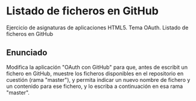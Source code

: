 # Listado de ficheros en GitHub
Ejercicio de asignaturas de aplicaciones HTML5. Tema OAuth. Listado de ficheros en GitHub

## Enunciado

Modifica la aplicación "OAuth con GitHub" para que, antes de escribit un fichero en GitHub, muestre los ficheros disponibles en el repositorio en cuestión (rama "master"), y permita indicar un nuevo nombre de fichero y un contenido para ese fichero, y lo escriba a continuación en esa rama "master".
